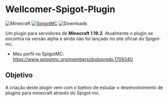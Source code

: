# Wellcomer-Spigot-Plugin
![Minecraft](https://img.shields.io/badge/Minecraft-1.19.2-green)
[![SpigotMC](https://img.shields.io/badge/Spigot-MC-yellow)](https://hub.spigotmc.org/stash/projects/SPIGOT)
![Downloads](https://img.shields.io/github/downloads/PedRo-HenRique-14/Wellcomer-Spigot-Plugin/total.svg)

Um plugin para servidores de **Minecraft 1.19.2**. Atualmente o plugin se encontra na versão alpha e ainda não foi lançado no site oficial do Spigot-mc.

* Meu perfil no SpigotMC: https://www.spigotmc.org/members/dodopredo.1709341/

## Objetivo
A criação deste plugin vem com o bjetivo de estudar o desenvolvimento de plugins para minecraft através do Spigot-mc.
